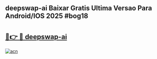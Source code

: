 ## deepswap-ai Baixar Gratis Ultima Versao Para Android/IOS 2025 #bog18

# <h2><a href="https://ainizakaria.my?title=deepswap-ai&ref=20M">🔗👉 🔴 deepswap-ai</a></h2>

[![acn](https://github.com/user-attachments/assets/0f9c940e-d8b0-45ae-aac7-cd30a18b3e1c)](https://ainizakaria.my?title=deepswap-ai&ref=20M)

